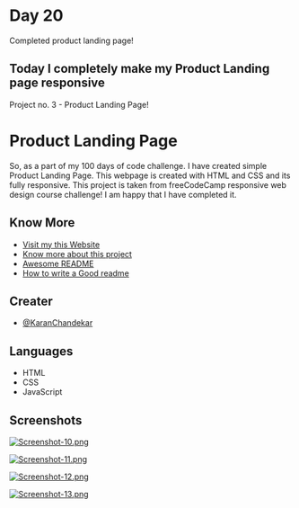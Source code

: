 # Day 20

Completed product landing page!


## Today I completely make my Product Landing page responsive

Project no. 3 - Product Landing Page!


# Product Landing Page

So, as a part of my 100 days of code challenge. I have created simple Product Landing Page. This webpage is created with HTML and CSS and its fully responsive. This project is taken from freeCodeCamp responsive web design course challenge! I am happy that I have completed it.


## Know More

 - [Visit my this Website](https://product-landing-page-omega.vercel.app/)
 - [Know more about this project](https://www.freecodecamp.org/learn/responsive-web-design/responsive-web-design-projects/build-a-product-landing-page)
 - [Awesome README](https://github.com/matiassingers/awesome-readme)
 - [How to write a Good readme](https://bulldogjob.com/news/449-how-to-write-a-good-readme-for-your-github-project)


## Creater

- [@KaranChandekar](https://github.com/KaranChandekar)


## Languages

- HTML
- CSS
- JavaScript

## Screenshots

[![Screenshot-10.png](https://i.postimg.cc/rmL98L9w/Screenshot-10.png)](https://postimg.cc/v13nzkjJ)

[![Screenshot-11.png](https://i.postimg.cc/59s8rzD0/Screenshot-11.png)](https://postimg.cc/Bt18LjS9)

[![Screenshot-12.png](https://i.postimg.cc/pdMjjJ50/Screenshot-12.png)](https://postimg.cc/68zTJR0R)

[![Screenshot-13.png](https://i.postimg.cc/kMYtsmtR/Screenshot-13.png)](https://postimg.cc/CdD1M97w)
